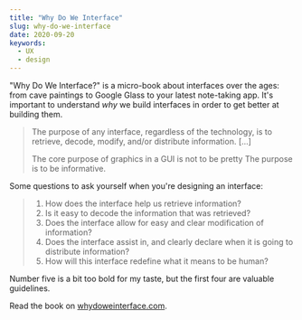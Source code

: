 ```yaml
---
title: "Why Do We Interface"
slug: why-do-we-interface
date: 2020-09-20
keywords:
  - UX
  - design
---
```


"Why Do We Interface?" is a micro-book about interfaces over the ages: from cave paintings to Google Glass to your latest note-taking app. It's important to understand _why_ we build interfaces in order to get better at building them.

> The purpose of any interface, regardless of the technology, is to retrieve, decode, modify, and/or distribute information. […]
>
> The core purpose of graphics in a GUI is not to be pretty
The purpose is to be informative.

Some questions to ask yourself when you're designing an interface:

> 1. How does the interface help us retrieve information?
> 2. Is it easy to decode the information that was retrieved?
> 3. Does the interface allow for easy and clear modification of information?
> 4. Does the interface assist in, and clearly declare when it is going to distribute information?
> 5. How will this interface redefine what it means to be human?

Number five is a bit too bold for my taste, but the first four are valuable guidelines.

Read the book on [whydoweinterface.com](https://whydoweinterface.com).
